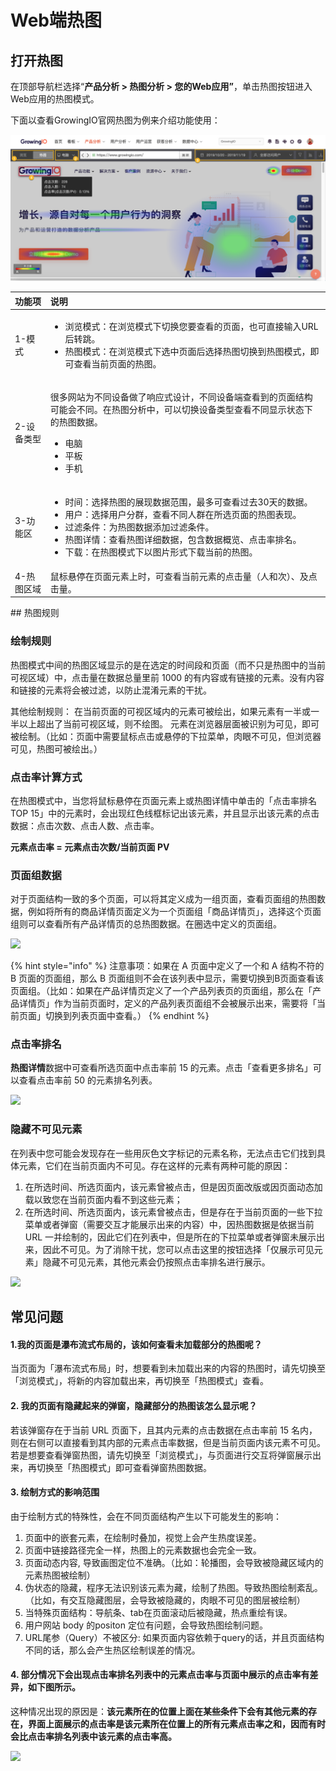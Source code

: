 # Web端热图

## 打开热图 <a id="2-gong-neng-jie-shao"></a>

在顶部导航栏选择“**产品分析 &gt; 热图分析 &gt; 您的Web应用”**，单击热图按钮进入Web应用的热图模式。

下面以查看GrowingIO官网热图为例来介绍功能使用：

![](../../../.gitbook/assets/image%20%28143%29.png)

<table>
  <thead>
    <tr>
      <th style="text-align:left">&#x529F;&#x80FD;&#x9879;</th>
      <th style="text-align:left">&#x8BF4;&#x660E;</th>
    </tr>
  </thead>
  <tbody>
    <tr>
      <td style="text-align:left">1-&#x6A21;&#x5F0F;</td>
      <td style="text-align:left">
        <ul>
          <li>&#x6D4F;&#x89C8;&#x6A21;&#x5F0F;&#xFF1A;&#x5728;&#x6D4F;&#x89C8;&#x6A21;&#x5F0F;&#x4E0B;&#x5207;&#x6362;&#x60A8;&#x8981;&#x67E5;&#x770B;&#x7684;&#x9875;&#x9762;&#xFF0C;&#x4E5F;&#x53EF;&#x76F4;&#x63A5;&#x8F93;&#x5165;URL&#x540E;&#x8F6C;&#x8DF3;&#x3002;</li>
          <li>&#x70ED;&#x56FE;&#x6A21;&#x5F0F;&#xFF1A;&#x5728;&#x6D4F;&#x89C8;&#x6A21;&#x5F0F;&#x4E0B;&#x9009;&#x4E2D;&#x9875;&#x9762;&#x540E;&#x9009;&#x62E9;&#x70ED;&#x56FE;&#x5207;&#x6362;&#x5230;&#x70ED;&#x56FE;&#x6A21;&#x5F0F;&#xFF0C;&#x5373;&#x53EF;&#x67E5;&#x770B;&#x5F53;&#x524D;&#x9875;&#x9762;&#x7684;&#x70ED;&#x56FE;&#x3002;</li>
        </ul>
      </td>
    </tr>
    <tr>
      <td style="text-align:left">2-&#x8BBE;&#x5907;&#x7C7B;&#x578B;</td>
      <td style="text-align:left">
        <p>&#x5F88;&#x591A;&#x7F51;&#x7AD9;&#x4E3A;&#x4E0D;&#x540C;&#x8BBE;&#x5907;&#x505A;&#x4E86;&#x54CD;&#x5E94;&#x5F0F;&#x8BBE;&#x8BA1;&#xFF0C;&#x4E0D;&#x540C;&#x8BBE;&#x5907;&#x7AEF;&#x67E5;&#x770B;&#x5230;&#x7684;&#x9875;&#x9762;&#x7ED3;&#x6784;&#x53EF;&#x80FD;&#x4F1A;&#x4E0D;&#x540C;&#x3002;&#x5728;&#x70ED;&#x56FE;&#x5206;&#x6790;&#x4E2D;&#xFF0C;&#x53EF;&#x4EE5;&#x5207;&#x6362;&#x8BBE;&#x5907;&#x7C7B;&#x578B;&#x67E5;&#x770B;&#x4E0D;&#x540C;&#x663E;&#x793A;&#x72B6;&#x6001;&#x4E0B;&#x7684;&#x70ED;&#x56FE;&#x6570;&#x636E;&#x3002;</p>
        <ul>
          <li>&#x7535;&#x8111;</li>
          <li>&#x5E73;&#x677F;</li>
          <li>&#x624B;&#x673A;</li>
        </ul>
      </td>
    </tr>
    <tr>
      <td style="text-align:left">3-&#x529F;&#x80FD;&#x533A;</td>
      <td style="text-align:left">
        <ul>
          <li>&#x65F6;&#x95F4;&#xFF1A;&#x9009;&#x62E9;&#x70ED;&#x56FE;&#x7684;&#x5C55;&#x73B0;&#x6570;&#x636E;&#x8303;&#x56F4;&#xFF0C;&#x6700;&#x591A;&#x53EF;&#x67E5;&#x770B;&#x8FC7;&#x53BB;30&#x5929;&#x7684;&#x6570;&#x636E;&#x3002;</li>
          <li>&#x7528;&#x6237;&#xFF1A;&#x9009;&#x62E9;&#x7528;&#x6237;&#x5206;&#x7FA4;&#xFF0C;&#x67E5;&#x770B;&#x4E0D;&#x540C;&#x4EBA;&#x7FA4;&#x5728;&#x6240;&#x9009;&#x9875;&#x9762;&#x7684;&#x70ED;&#x56FE;&#x8868;&#x73B0;&#x3002;</li>
          <li>&#x8FC7;&#x6EE4;&#x6761;&#x4EF6;&#xFF1A;&#x4E3A;&#x70ED;&#x56FE;&#x6570;&#x636E;&#x6DFB;&#x52A0;&#x8FC7;&#x6EE4;&#x6761;&#x4EF6;&#x3002;</li>
          <li>&#x70ED;&#x56FE;&#x8BE6;&#x60C5;&#xFF1A;&#x67E5;&#x770B;&#x70ED;&#x56FE;&#x8BE6;&#x7EC6;&#x6570;&#x636E;&#xFF0C;&#x5305;&#x542B;&#x6570;&#x636E;&#x6982;&#x89C8;&#x3001;&#x70B9;&#x51FB;&#x7387;&#x6392;&#x540D;&#x3002;</li>
          <li>&#x4E0B;&#x8F7D;&#xFF1A;&#x5728;&#x70ED;&#x56FE;&#x6A21;&#x5F0F;&#x4E0B;&#x4EE5;&#x56FE;&#x7247;&#x5F62;&#x5F0F;&#x4E0B;&#x8F7D;&#x5F53;&#x524D;&#x7684;&#x70ED;&#x56FE;&#x3002;</li>
        </ul>
      </td>
    </tr>
    <tr>
      <td style="text-align:left">4-&#x70ED;&#x56FE;&#x533A;&#x57DF;</td>
      <td style="text-align:left">&#x9F20;&#x6807;&#x60AC;&#x505C;&#x5728;&#x9875;&#x9762;&#x5143;&#x7D20;&#x4E0A;&#x65F6;&#xFF0C;&#x53EF;&#x67E5;&#x770B;&#x5F53;&#x524D;&#x5143;&#x7D20;&#x7684;&#x70B9;&#x51FB;&#x91CF;&#xFF08;&#x4EBA;&#x548C;&#x6B21;&#xFF09;&#x3001;&#x53CA;&#x70B9;&#x51FB;&#x91CF;&#x3002;</td>
    </tr>
  </tbody>
</table>## 热图规则

### 绘制规则

热图模式中间的热图区域显示的是在选定的时间段和页面（而不只是热图中的当前可视区域）中，点击量在数据总量里前 1000 的有内容或有链接的元素。没有内容和链接的元素将会被过滤，以防止混淆元素的干扰。

其他绘制规则： 在当前页面的可视区域内的元素可被绘出，如果元素有一半或一半以上超出了当前可视区域，则不绘图。 元素在浏览器层面被识别为可见，即可被绘制。（比如：页面中需要鼠标点击或悬停的下拉菜单，肉眼不可见，但浏览器可见，热图可被绘出。）

### 点击率计算方式

在热图模式中，当您将鼠标悬停在页面元素上或热图详情中单击的「点击率排名 TOP 15」中的元素时，会出现红色线框标记出该元素，并且显示出该元素的点击数据：点击次数、点击人数、点击率。

**元素点击率 = 元素点击次数/当前页面 PV**

### 页面组数据

对于页面结构一致的多个页面，可以将其定义成为一组页面，查看页面组的热图数据，例如将所有的商品详情页面定义为一个页面组「商品详情页」，选择这个页面组则可以查看所有产品详情页的总热图数据。在圈选中定义的页面组。

![](https://docs.growingio.com/.gitbook/assets/-LGNxeGABUADKiTWTaEM-LheNHevAUh0iJhA0f6t-LheNOi0zCujpxRNhCRoE9A1B5E99DA2E7BB84.png)

{% hint style="info" %}
注意事项：如果在 A 页面中定义了一个和 A 结构不符的 B 页面的页面组，那么 B 页面组则不会在该列表中显示，需要切换到B页面查看该页面组。（比如：如果在产品详情页定义了一个产品列表页的页面组，那么在「产品详情页」作为当前页面时，定义的产品列表页面组不会被展示出来，需要将「当前页面」切换到列表页面中查看。）
{% endhint %}

### **点击率排名**

**热图详情**数据中可查看所选页面中点击率前 15 的元素。点击「查看更多排名」可以查看点击率前 50 的元素排名列表。

![](https://docs.growingio.com/.gitbook/assets/-LGNxeGABUADKiTWTaEM-LheNHevAUh0iJhA0f6t-LheNW7yH9jY7f3F39cDE782B9E587BBE78E87E68E92E5908D.png)

### **隐藏不可见元素**

在列表中您可能会发现存在一些用灰色文字标记的元素名称，无法点击它们找到具体元素，它们在当前页面内不可见。存在这样的元素有两种可能的原因：

1. 在所选时间、所选页面内，该元素曾被点击，但是因页面改版或因页面动态加载以致您在当前页面内看不到这些元素；
2. 在所选时间、所选页面内，该元素曾被点击，但是存在于当前页面的一些下拉菜单或者弹窗（需要交互才能展示出来的内容）中，因热图数据是依据当前 URL 一并绘制的，因此它们在列表中，但是所在的下拉菜单或者弹窗未展示出来，因此不可见。为了消除干扰，您可以点击这里的按钮选择「仅展示可见元素」隐藏不可见元素，其他元素会仍按照点击率排名进行展示。

![](https://docs.growingio.com/.gitbook/assets/-LGNxeGABUADKiTWTaEM-LheNHevAUh0iJhA0f6t-LheN_b7XhT-4voUa1jkE4BB85E698BEE7A4BAE5BD93E5898DE58FAFE8A781E58583E7B4A0.png)

## 常见问题 <a id="chang-jian-wen-ti"></a>

#### **1.我的页面是瀑布流式布局的，该如何查看未加载部分的热图呢？**  <a id="1-wo-de-ye-mian-shi-pu-bu-liu-shi-bu-ju-de-gai-ru-he-cha-kan-wei-jia-zai-bu-fen-de-re-tu-ni"></a>

当页面为「瀑布流式布局」时，想要看到未加载出来的内容的热图时，请先切换至「浏览模式」，将新的内容加载出来，再切换至「热图模式」查看。

#### **2. 我的页面有隐藏起来的弹窗，隐藏部分的热图该怎么显示呢？**  <a id="2-wo-de-ye-mian-you-yin-cang-qi-lai-de-dan-chuang-yin-cang-bu-fen-de-re-tu-gai-zen-mo-xian-shi-ni"></a>

若该弹窗存在于当前 URL 页面下，且其内元素的点击数据在点击率前 15 名内，则在右侧可以直接看到其内部的元素点击率数据，但是当前页面内该元素不可见。若是想要查看弹窗热图，请先切换至「浏览模式」，与页面进行交互将弹窗展示出来，再切换至「热图模式」即可查看弹窗热图数据。

#### **3. 绘制方式的影响范围**  <a id="4-hui-zhi-fang-shi-de-ying-xiang-fan-wei"></a>

由于绘制方式的特殊性，会在不同页面结构产生以下可能发生的影响：

1. 页面中的嵌套元素，在绘制时叠加，视觉上会产生热度误差。
2. 页面中链接路径完全一样，热图上的元素数据也会完全一致。
3. 页面动态内容, 导致画图定位不准确。（比如：轮播图，会导致被隐藏区域内的元素热图被绘制）
4. 伪状态的隐藏，程序无法识别该元素为藏，绘制了热图。导致热图绘制紊乱。（比如，有交互隐藏图层，会导致被隐藏的，肉眼不可见的图层被绘制）
5. 当特殊页面结构：导航条、tab在页面滚动后被隐藏，热点重绘有误。
6. 用户网站 body 的positon 定位有问题，会导致热图绘制问题。
7. URL尾参（Query）不被区分: 如果页面内容依赖于query的话，并且页面结构不同的话，那么会产生热区绘制误差的情况。

#### 4. 部分情况下会出现点击率排名列表中的元素点击率与页面中展示的点击率有差异，如下图所示。

这种情况出现的原因是：**该元素所在的位置上面在某些条件下会有其他元素的存在，界面上面展示的点击率是该元素所在位置上的所有元素点击率之和，因而有时会比点击率排名列表中该元素的点击率高。**

![](https://docs.growingio.com/.gitbook/assets/-LGNxeGABUADKiTWTaEM-LnGbxvDGCwth_y6Cn3l-LnGcMl9iRgOpU6N8QFyE58897E8A1A8E782B9E587BBE78E87E4B88EE7958CE99DA2E782B9E587BBE78E87E4B98BE997B4E79A84E5B7AEE588AB.png)

